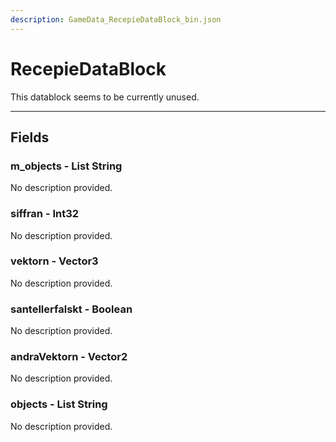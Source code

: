```yaml
---
description: GameData_RecepieDataBlock_bin.json
---
```


# RecepieDataBlock

This datablock seems to be currently unused.

***

## Fields

### m_objects - List String

No description provided.

### siffran - Int32

No description provided.

### vektorn - Vector3

No description provided.

### santellerfalskt - Boolean

No description provided.

### andraVektorn - Vector2

No description provided.

### objects - List String

No description provided.
